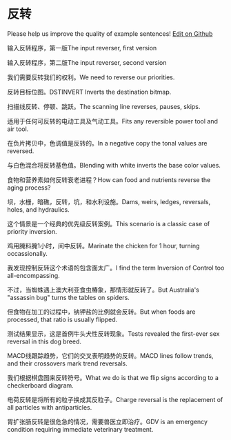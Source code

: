 # 反转

Please help us improve the quality of example sentences! [Edit on Github](https://github.com/jiyushe/jiyu-example-sentence-source/blob/main/chinese/fanzhuan.md)

<p><span class="chinese">输入反转程序，第一版</span><span class="english">The input reverser, first version</span></p>

<p><span class="chinese">输入反转程序，第二版</span><span class="english">The input reverser, second version</span></p>

<p><span class="chinese">我们需要反转我们的权利。</span><span class="english">We need to reverse our priorities.</span></p>

<p><span class="chinese">反转目标位图。</span><span class="english">DSTINVERT Inverts the destination bitmap.</span></p>

<p><span class="chinese">扫描线反转、停顿、跳跃。</span><span class="english">The scanning line reverses, pauses, skips.</span></p>

<p><span class="chinese">适用于任何可反转的电动工具及气动工具。</span><span class="english">Fits any reversible power tool and air tool.</span></p>

<p><span class="chinese">在负片拷贝中，色调值是反转的。</span><span class="english">In a negative copy the tonal values are reversed.</span></p>

<p><span class="chinese">与白色混合将反转基色值。</span><span class="english">Blending with white inverts the base color values.</span></p>

<p><span class="chinese">食物和营养素如何反转衰老进程？</span><span class="english">How can food and nutrients reverse the aging process?</span></p>

<p><span class="chinese">坝，水栅，暗礁，反转，坑，和水利设施。</span><span class="english">Dams, weirs, ledges, reversals, holes, and hydraulics.</span></p>

<p><span class="chinese">这个情景是一个经典的优先级反转案例。</span><span class="english">This scenario is a classic case of priority inversion.</span></p>

<p><span class="chinese">鸡用腌料腌1小时，间中反转。</span><span class="english">Marinate the chicken for 1 hour, turning occassionally.</span></p>

<p><span class="chinese">我发现控制反转这个术语的包含面太广。</span><span class="english">I find the term Inversion of Control too all-encompassing.</span></p>

<p><span class="chinese">不过，当蜘蛛遇上澳大利亚食虫椿象，那情形就反转了。</span><span class="english">But Australia's "assassin bug" turns the tables on spiders.</span></p>

<p><span class="chinese">但食物在加工的过程中，钠钾盐的比例就会反转。</span><span class="english">But when foods are processed, that ratio is usually flipped.</span></p>

<p><span class="chinese">测试结果显示，这是首例牛头犬性反转现象。</span><span class="english">Tests revealed the first-ever sex reversal in this dog breed.</span></p>

<p><span class="chinese">MACD线跟踪趋势，它们的交叉表明趋势的反转。</span><span class="english">MACD lines follow trends, and their crossovers mark trend reversals.</span></p>

<p><span class="chinese">我们根据棋盘图来反转符号。</span><span class="english">What we do is that we flip signs according to a checkerboard diagram.</span></p>

<p><span class="chinese">电荷反转是将所有的粒子换成其反粒子。</span><span class="english">Charge reversal is the replacement of all particles with antiparticles.</span></p>

<p><span class="chinese">胃扩张肠反转是很危急的情况，需要兽医立即治疗。</span><span class="english">GDV is an emergency condition requiring immediate veterinary treatment.</span></p>


